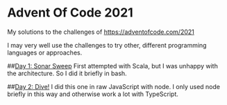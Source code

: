 # Advent Of Code 2021
My solutions to the challenges of https://adventofcode.com/2021

I may very well use the challenges to try other, different programming languages or approaches.


##[Day 1: Sonar Sweep](https://adventofcode.com/2021/day/1)
First attempted with Scala, but I was unhappy with the architecture. So I did it briefly in bash.

##[Day 2: Dive!](https://adventofcode.com/2021/day/2)
I did this one in raw JavaScript with node. I only used node briefly in this way and otherwise work a lot with TypeScript.

